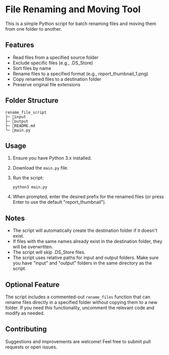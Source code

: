 # File Renaming and Moving Tool

This is a simple Python script for batch renaming files and moving them from one folder to another.

## Features

- Read files from a specified source folder
- Exclude specific files (e.g., .DS_Store)
- Sort files by name
- Rename files to a specified format (e.g., report_thumbnail_1.png)
- Copy renamed files to a destination folder
- Preserve original file extensions

## Folder Structure

```
rename_file_script
├─ 📁input
├─ 📁output
├─ 📄README.md
└─ 📄main.py
```

## Usage

1. Ensure you have Python 3.x installed.
2. Download the `main.py` file.
3. Run the script:

   ```
   python3 main.py
   ```

4. When prompted, enter the desired prefix for the renamed files (or press Enter to use the default "report_thumbnail").

## Notes

- The script will automatically create the destination folder if it doesn't exist.
- If files with the same names already exist in the destination folder, they will be overwritten.
- The script will skip .DS_Store files.
- The script uses relative paths for input and output folders. Make sure you have "input" and "output" folders in the same directory as the script.

## Optional Feature

The script includes a commented-out `rename_files` function that can rename files directly in a specified folder without copying them to a new folder. If you need this functionality, uncomment the relevant code and modify as needed.

## Contributing

Suggestions and improvements are welcome! Feel free to submit pull requests or open issues.
